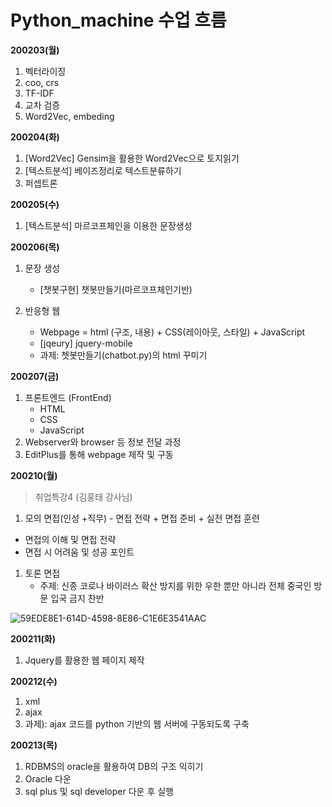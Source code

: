 # Python_machine 수업 흐름

**200203(월)**

1. 벡터라이징
2. coo, crs
3. TF-IDF
4. 교차 검증
5. Word2Vec, embeding



**200204(화)**

1.  [Word2Vec] Gensim을 활용한 Word2Vec으로 토지읽기
2. [텍스트분석] 베이즈정리로 텍스트분류하기
3.  퍼셉트론



**200205(수)**

1. [텍스트분석] 마르코프체인을 이용한 문장생성



**200206(목)**

1. 문장 생성

   * [챗봇구현] 챗봇만들기(마르코프체인기반) 

   

2. 반응형 웹

   * Webpage = html (구조, 내용) + CSS(레이아웃, 스타일) + JavaScript 
   * [jqeury] jquery-mobile
   * 과제: 쳇봇만들기(chatbot.py)의 html 꾸미기



**200207(금)**

1. 프론트엔드 (FrontEnd)
   * HTML
   * CSS
   * JavaScript
2. Webserver와 browser 등 정보 전달 과정
3. EditPlus를 통해 webpage 제작 및 구동





**200210(월)**

> 취업특강4 (김홍태 강사님)

1. 모의 면접(인성 +직무) - 면접 전략 + 면접 준비 + 실전 면접 훈련

* 면접의 이해 및 면접 전략
* 면접 시 어려움 및 성공 포인트

1. 토론 면접
   * 주제: 신종 코로나 바이러스 확산 방지를 위한 우한 뿐만 아니라 전체 중국인 방문 입국 금지 찬반

![59EDE8E1-614D-4598-8E86-C1E6E3541AAC](https://user-images.githubusercontent.com/58682936/74147716-24ae1980-4c47-11ea-9efd-3abb32de40dd.jpg)



**200211(화)**

1. Jquery를 활용한 웹 페이지 제작



**200212(수)**

1. xml
2. ajax
3. 과제): ajax 코드를 python 기반의 웹 서버에 구동되도록 구축 



**200213(목)**

1. RDBMS의 oracle을 활용하여 DB의 구조 익히기
2. Oracle 다운
3. sql plus 및 sql developer 다운 후 실행